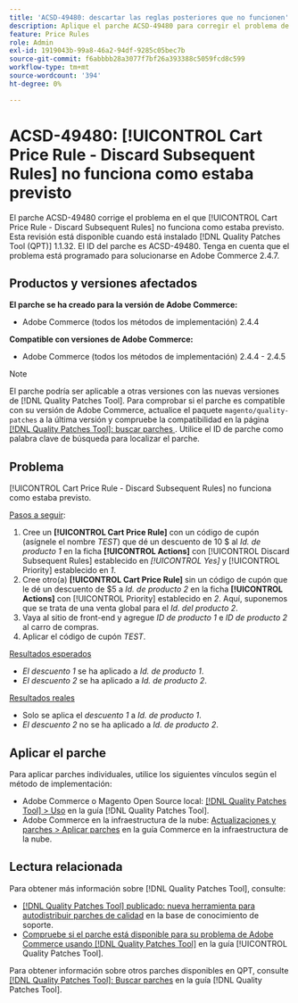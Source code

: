 ```yaml
---
title: 'ACSD-49480: descartar las reglas posteriores que no funcionen'
description: Aplique el parche ACSD-49480 para corregir el problema de Adobe Commerce en el que [!UICONTROL Cart Price Rule - Discard Subsequent Rules] no funciona como estaba previsto.
feature: Price Rules
role: Admin
exl-id: 1919043b-99a8-46a2-94df-9285c05bec7b
source-git-commit: f6abbbb28a3077f7bf26a393388c5059fcd8c599
workflow-type: tm+mt
source-wordcount: '394'
ht-degree: 0%

---
```


# ACSD-49480: [!UICONTROL Cart Price Rule - Discard Subsequent Rules] no funciona como estaba previsto

El parche ACSD-49480 corrige el problema en el que [!UICONTROL Cart Price Rule - Discard Subsequent Rules] no funciona como estaba previsto. Esta revisión está disponible cuando está instalado [!DNL Quality Patches Tool (QPT)] 1.1.32. El ID del parche es ACSD-49480. Tenga en cuenta que el problema está programado para solucionarse en Adobe Commerce 2.4.7.

## Productos y versiones afectados

**El parche se ha creado para la versión de Adobe Commerce:**

* Adobe Commerce (todos los métodos de implementación) 2.4.4

**Compatible con versiones de Adobe Commerce:**

* Adobe Commerce (todos los métodos de implementación) 2.4.4 - 2.4.5

>[!NOTE]
>
>El parche podría ser aplicable a otras versiones con las nuevas versiones de [!DNL Quality Patches Tool]. Para comprobar si el parche es compatible con su versión de Adobe Commerce, actualice el paquete `magento/quality-patches` a la última versión y compruebe la compatibilidad en la página [[!DNL Quality Patches Tool]: buscar parches ](https://experienceleague.adobe.com/tools/commerce-quality-patches/index.html). Utilice el ID de parche como palabra clave de búsqueda para localizar el parche.

## Problema

[!UICONTROL Cart Price Rule - Discard Subsequent Rules] no funciona como estaba previsto.

<u>Pasos a seguir</u>:

1. Cree un **[!UICONTROL Cart Price Rule]** con un código de cupón (asígnele el nombre *TEST*) que dé un descuento de 10 $ al *Id. de producto 1* en la ficha **[!UICONTROL Actions]** con [!UICONTROL Discard Subsequent Rules] establecido en *[!UICONTROL Yes]* y [!UICONTROL Priority] establecido en *1*.
1. Cree otro(a) **[!UICONTROL Cart Price Rule]** sin un código de cupón que le dé un descuento de $5 a *Id. de producto 2* en la ficha **[!UICONTROL Actions]** con [!UICONTROL Priority] establecido en *2*. Aquí, suponemos que se trata de una venta global para el *Id. del producto 2*.
1. Vaya al sitio de front-end y agregue *ID de producto 1* e *ID de producto 2* al carro de compras.
1. Aplicar el código de cupón *TEST*.

<u>Resultados esperados</u>

* *El descuento 1* se ha aplicado a *Id. de producto 1*.
* *El descuento 2* se ha aplicado a *Id. de producto 2*.

<u>Resultados reales</u>

* Solo se aplica el *descuento 1* a *Id. de producto 1*.
* *El descuento 2* no se ha aplicado a *Id. de producto 2*.

## Aplicar el parche

Para aplicar parches individuales, utilice los siguientes vínculos según el método de implementación:

* Adobe Commerce o Magento Open Source local: [[!DNL Quality Patches Tool] > Uso](/help/tools/quality-patches-tool/usage.md) en la guía [!DNL Quality Patches Tool].
* Adobe Commerce en la infraestructura de la nube: [Actualizaciones y parches > Aplicar parches](https://experienceleague.adobe.com/docs/commerce-cloud-service/user-guide/develop/upgrade/apply-patches.html) en la guía Commerce en la infraestructura de la nube.

## Lectura relacionada

Para obtener más información sobre [!DNL Quality Patches Tool], consulte:

* [[!DNL Quality Patches Tool] publicado: nueva herramienta para autodistribuir parches de calidad](https://experienceleague.adobe.com/en/docs/commerce-knowledge-base/kb/announcements/commerce-announcements/magento-quality-patches-released-new-tool-to-self-serve-quality-patches) en la base de conocimiento de soporte.
* [Compruebe si el parche está disponible para su problema de Adobe Commerce usando [!DNL Quality Patches Tool]](/help/tools/quality-patches-tool/patches-available-in-qpt/check-patch-for-magento-issue-with-magento-quality-patches.md) en la guía [!UICONTROL Quality Patches Tool].


Para obtener información sobre otros parches disponibles en QPT, consulte [[!DNL Quality Patches Tool]: Buscar parches](https://experienceleague.adobe.com/tools/commerce-quality-patches/index.html) en la guía [!DNL Quality Patches Tool].
